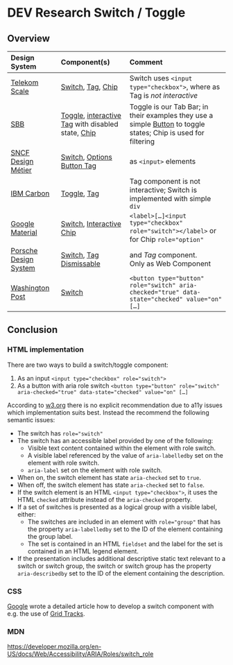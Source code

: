 <!-- markdownlint-disable-file MD013 -->

# DEV Research Switch / Toggle

## Overview

| Design System                                                                           | Component(s)                                                                                                                                                                                                                                                                | Comment                                                                                                                                                                        |
| :-------------------------------------------------------------------------------------- | :-------------------------------------------------------------------------------------------------------------------------------------------------------------------------------------------------------------------------------------------------------------------------- | :----------------------------------------------------------------------------------------------------------------------------------------------------------------------------- |
| [Telekom Scale](https://telekom.github.io/scale)                                        | [Switch](https://telekom.github.io/scale/?path=/docs/components-switch--standard), [Tag](https://telekom.github.io/scale/?path=/docs/components-tag--standard), [Chip](https://telekom.github.io/scale/?path=/docs/components-chip--standard)                               | Switch uses `<input type="checkbox">`, where as Tag is _not interactive_                                                                                                       |
| [SBB](https://angular.app.sbb.ch/angular/components/)                                   | [Toggle](https://angular.app.sbb.ch/angular/components/toggle/examples), [interactive Tag](https://angular.app.sbb.ch/angular/components/tag/examples) with disabled state, [Chip](https://angular.app.sbb.ch/angular/components/chips/examples)                            | Toggle is our Tab Bar; in their examples they use a simple [Button](https://angular.app.sbb.ch/angular/components/badge/examples) to toggle states; Chip is used for filtering |
| [SNCF Design Métier](https://designmetier-bootstrap.sncf.fr/)                           | [Switch](https://designmetier-bootstrap.sncf.fr/docs/4.3/components/checkboxes-and-radios/), [Options](https://designmetier-bootstrap.sncf.fr/docs/4.3/components/checkboxes-and-radios/) [Button Tag](https://designmetier-bootstrap.sncf.fr/docs/4.3/components/buttons/) | as `<input>` elements                                                                                                                                                          |
| [IBM Carbon](https://carbondesignsystem.com/components)                                 | [Toggle](https://carbondesignsystem.com/components/toggle/usage/), [Tag](https://carbondesignsystem.com/components/tag/usage/)                                                                                                                                              | Tag component is not interactive; Switch is implemented with simple `div`                                                                                                      |
| [Google Material](https://material-web.dev/components)                                  | [Switch](https://material-web.dev/components/switch), [Interactive Chip](https://material-web.dev/components/chip/#interactive-demo)                                                                                                                                        | `<label>[…]<input type="checkbox" role="switch"></label>` or for Chip `role="option"`                                                                                          |
| [Porsche Design System](https://designsystem.porsche.com/v3/components/switch/examples) | [Switch](https://designsystem.porsche.com/v3/components/switch/examples), [Tag Dismissable](https://designsystem.porsche.com/v3/components/tag-dismissible/examples)                                                                                                        | and _Tag_ component.<br/>Only as Web Component                                                                                                                                 |
| [Washington Post](https://build.washingtonpost.com/components)                          | [Switch](https://build.washingtonpost.com/components/switch)                                                                                                                                                                                                                | `<button type="button" role="switch" aria-checked="true" data-state="checked" value="on" […]`                                                                                  |

## Conclusion

### HTML implementation

There are two ways to build a switch/toggle component:

1. As an input `<input type="checkbox" role="switch">`
2. As a button with aria role switch `<button type="button" role="switch" aria-checked="true" data-state="checked" value="on" […]`

According to [w3.org](https://www.w3.org/WAI/ARIA/apg/patterns/switch/) there is no explicit recommendation due to a11y issues which implementation suits best. Instead the recommend the following semantic issues:

- The switch has `role="switch"`
- The switch has an accessible label provided by one of the following:
    - Visible text content contained within the element with role switch.
    - A visible label referenced by the value of `aria-labelledby` set on the element with role switch.
    - `aria-label` set on the element with role switch.
- When on, the switch element has state `aria-checked` set to `true`.
- When off, the switch element has state `aria-checked` set to `false`.
- If the switch element is an HTML `<input type="checkbox">`, it uses the HTML `checked` attribute instead of the `aria-checked` property.
- If a set of switches is presented as a logical group with a visible label, either:
    - The switches are included in an element with `role="group"` that has the property `aria-labelledby` set to the ID of the element containing the group label.
    - The set is contained in an HTML `fieldset` and the label for the set is contained in an HTML legend element.
- If the presentation includes additional descriptive static text relevant to a switch or switch group, the switch or switch group has the property `aria-describedby` set to the ID of the element containing the description.

### CSS

[Google](https://web.dev/building-a-switch-component/) wrote a detailed article how to develop a switch component with e.g. the use of [Grid Tracks](https://developer.mozilla.org/en-US/docs/Glossary/Grid_Tracks).

### MDN

<https://developer.mozilla.org/en-US/docs/Web/Accessibility/ARIA/Roles/switch_role>
